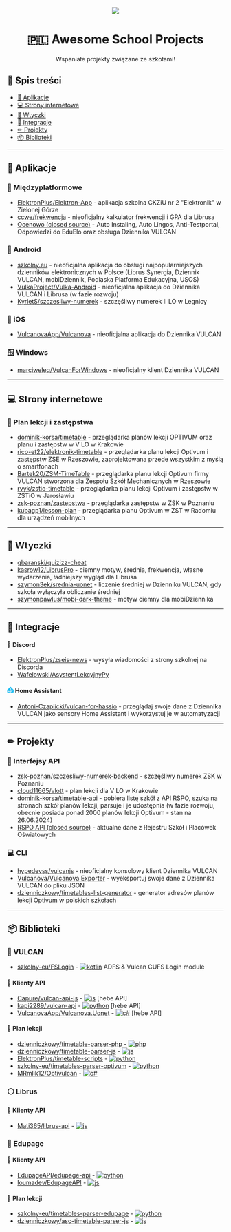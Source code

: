 <div align='center'>
<img src="https://awesome.re/badge.svg">
<h1>🇵🇱 Awesome School Projects</h1>
<p>Wspaniałe projekty związane ze szkołami!</p>
</div>

## 📜 Spis treści
- [📱 Aplikacje](#-aplikacje)
- [💻 Strony internetowe](#-strony-internetowe)
- [🔌 Wtyczki](#-wtyczki)
- [🔗 Integracje](#-integracje)
- [✏ Projekty](#-projekty)
- [📦 Biblioteki](#-biblioteki)

---

## 📱 Aplikacje

### 📱 Międzyplatformowe
- [ElektronPlus/Elektron-App](https://github.com/ElektronPlus/Elektron-App) - aplikacja szkolna CKZiU nr 2 "Elektronik" w Zielonej Górze
- [ccwe/frekwencja](https://github.com/ccwe/frekwencja) - nieoficjalny kalkulator frekwencji i GPA dla Librusa
- [Ocenowo (closed source)](https://ocenowo.com/) - Auto Instaling, Auto Lingos, Anti-Testportal, Odpowiedzi do EduElo oraz obsługa Dziennika VULCAN

### 🤖 Android
- [szkolny.eu](https://github.com/szkolny-eu/szkolny-android) - nieoficjalna aplikacja do obsługi najpopularniejszych dzienników elektronicznych w Polsce (Librus Synergia, Dziennik VULCAN, mobiDziennik, Podlaska Platforma Edukacyjna, USOS)
- [VulkaProject/Vulka-Android](https://github.com/VulkaProject/Vulka-Android) - nieoficjalna aplikacja do Dziennika VULCAN i Librusa (w fazie rozwoju)
- [KyrietS/szczesliwy-numerek](https://github.com/KyrietS/szczesliwy-numerek) - szczęśliwy numerek II LO w Legnicy

### 🍎 iOS
- [VulcanovaApp/Vulcanova](https://github.com/VulcanovaApp/Vulcanova) - nieoficjalna aplikacja do Dziennika VULCAN

### 🪟 Windows
- [marciweleq/VulcanForWindows](https://github.com/marciweleq/VulcanForWindows) - nieoficjalny klient Dziennika VULCAN

---

## 💻 Strony internetowe

### 📅 Plan lekcji i zastępstwa
- [dominik-korsa/timetable](https://github.com/dominik-korsa/timetable) - przeglądarka planów lekcji OPTIVUM oraz planu i zastępstw w V LO w Krakowie
- [rico-et22/elektronik-timetable](https://github.com/rico-et22/elektronik-timetable) - przeglądarka planu lekcji Optivum i zastępstw ZSE w Rzeszowie, zaprojektowana przede wszystkim z myślą o smartfonach
- [Bartek20/ZSM-TimeTable](https://github.com/Bartek20/ZSM-TimeTable) - przeglądarka planu lekcji Optivum firmy VULCAN stworzona dla Zespołu Szkół Mechanicznych w Rzeszowie
- [rvyk/zstio-timetable](https://github.com/rvyk/zstio-timetable) - przeglądarka planu lekcji Optivum i zastępstw w ZSTiO w Jarosławiu
- [zsk-poznan/zastepstwa](https://github.com/zsk-poznan/zastepstwa) - przeglądarka zastępstw w ZSK w Poznaniu
- [kubagp1/lesson-plan](https://github.com/kubagp1/lesson-plan) - przeglądarka planu Optivum w ZST w Radomiu dla urządzeń mobilnych 
---

## 🔌 Wtyczki
- [gbaranski/quizizz-cheat](https://github.com/gbaranski/quizizz-cheat)
- [kasrow12/LibrusPro](https://github.com/kasrow12/LibrusPro) - ciemny motyw, średnia, frekwencja, własne wydarzenia, ładniejszy wygląd dla Librusa
- [szymon3ek/srednia-uonet](https://github.com/szymon3ek/srednia-uonet) - liczenie średniej w Dzienniku VULCAN, gdy szkoła wyłączyła obliczanie średniej
- [szymonpawlus/mobi-dark-theme](https://github.com/szymonpawlus/mobi-dark-theme) - motyw ciemny dla mobiDziennika

---

## 🔗 Integracje

#### 💬 Discord
- [ElektronPlus/zseis-news](https://github.com/ElektronPlus/zseis-news) - wysyła wiadomości z strony szkolnej na Discorda
- [Wafelowski/AsystentLekcyjnyPy](https://github.com/Wafelowski/AsystentLekcyjnyPy)

#### <a href="https://www.home-assistant.io/"><img src="https://github.com/home-assistant/brands/blob/master/core_integrations/_homeassistant/icon.png?raw=true" height="15"></a> Home Assistant
- [Antoni-Czaplicki/vulcan-for-hassio](https://github.com/Antoni-Czaplicki/vulcan-for-hassio) - przeglądaj swoje dane z Dziennika VULCAN jako sensory Home Assistant i wykorzystuj je w automatyzacji

---

## ✏ Projekty

### 🛜 Interfejsy API
- [zsk-poznan/szczesliwy-numerek-backend](https://github.com/zsk-poznan/szczesliwy-numerek-backend) - szczęśliwy numerek ZSK w Poznaniu
- [cloud11665/vlott](https://github.com/cloud11665/vlott) - plan lekcji dla V LO w Krakowie
- [dominik-korsa/timetable-api](https://github.com/dominik-korsa/timetable-api) - pobiera listę szkół z API RSPO, szuka na stronach szkół planów lekcji, parsuje i je udostępnia (w fazie rozwoju, obecnie posiada ponad 2000 planów lekcji Optivum - stan na 26.06.2024)
- [RSPO API (closed source)](https://api-rspo.mein.gov.pl/) - aktualne dane z Rejestru Szkół i Placówek Oświatowych

### 💻 CLI
- [hypedevss/vulcanjs](https://github.com/hypedevss/vulcanjs) - nieoficjalny konsolowy klient Dziennika VULCAN
- [Vulcanova/Vulcanova.Exporter](https://github.com/Vulcanova/Vulcanova.Exporter) - wyeksportuj swoje dane z Dziennika VULCAN do pliku JSON
- [dzienniczkowy/timetables-list-generator](https://github.com/dzienniczkowy/timetables-list-generator) - generator adresów planów lekcji Optivum w polskich szkołach

---

## 📦 Biblioteki
### 🌋 VULCAN
- [szkolny-eu/FSLogin](https://github.com/szkolny-eu/FSLogin) - [![kotlin](images/kotlin.svg)](https://kotlinlang.org/)
 ADFS & Vulcan CUFS Login module 

#### 🤖 Klienty API
- [Capure/vulcan-api-js](https://github.com/Capure/vulcan-api-js) - [![js](images/js.svg)](https://developer.mozilla.org/docs/Web/JavaScript) [hebe API]
- [kapi2289/vulcan-api](https://github.com/kapi2289/vulcan-api) - [![python](images/python.svg)](https://python.org/) [hebe API]
- [VulcanovaApp/Vulcanova.Uonet](https://github.com/VulcanovaApp/Vulcanova.Uonet) - [![c#](images/csharp.svg)](https://docs.microsoft.com/dotnet/csharp/) [hebe API]

#### 📅 Plan lekcji
- [dzienniczkowy/timetable-parser-php](https://github.com/dzienniczkowy/timetable-parser-php) - [![php](images/php.svg)](https://www.php.net/)
- [dzienniczkowy/timetable-parser-js](https://github.com/dzienniczkowy/timetable-parser-js) - [![js](images/js.svg)](https://developer.mozilla.org/docs/Web/JavaScript)
- [ElektronPlus/timetable-scripts](https://github.com/ElektronPlus/timetable-scripts) - [![python](images/python.svg)](https://python.org/)
- [szkolny-eu/timetables-parser-optivum](https://github.com/szkolny-eu/timetables-parser-optivum) - [![python](images/python.svg)](https://python.org/)
- [MRmlik12/Optivulcan](https://github.com/MRmlik12/Optivulcan) - [![c#](images/csharp.svg)](https://docs.microsoft.com/dotnet/csharp/)

### ⚪ Librus
#### 🤖 Klienty API
- [Mati365/librus-api](https://github.com/Mati365/librus-api) - [![js](images/js.svg)](https://developer.mozilla.org/docs/Web/JavaScript)

### 🏫 Edupage
#### 🤖 Klienty API
- [EdupageAPI/edupage-api](https://github.com/EdupageAPI/edupage-api) - [![python](images/python.svg)](https://python.org/)
- [loumadev/EdupageAPI](https://github.com/loumadev/EdupageAPI) - [![js](images/js.svg)](https://developer.mozilla.org/docs/Web/JavaScript)

#### 📅 Plan lekcji
- [szkolny-eu/timetables-parser-edupage](https://github.com/szkolny-eu/timetables-parser-edupage) - [![python](images/python.svg)](https://python.org/)
- [dzienniczkowy/asc-timetable-parser-js](https://github.com/dzienniczkowy/asc-timetable-parser-js) - [![js](images/js.svg)](https://developer.mozilla.org/docs/Web/JavaScript)

